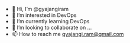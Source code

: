- 👋 Hi, I’m @gyajangiram
- 👀 I’m interested in DevOps
- 🌱 I’m currently learning DevOps
- 💞️ I’m looking to collaborate on ...
- 📫 How to reach me gyajangi.ram@gmail.com

<!---
gyajangiram/gyajangiram is a ✨ special ✨ repository because its `README.md` (this file) appears on your GitHub profile.
You can click the Preview link to take a look at your changes.
--->
